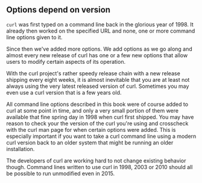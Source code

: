 ## Options depend on version

`curl` was first typed on a command line back in the glorious year of 1998. It
already then worked on the specified URL and none, one or more command line
options given to it.

Since then we've added more options. We add options as we go along and almost
every new release of curl has one or a few new options that allow users to
modify certain aspects of its operation.

With the curl project's rather speedy release chain with a new release
shipping every eight weeks, it is almost inevitable that you are at least not
always using the very latest released version of curl. Sometimes you may even
use a curl version that is a few years old.

All command line options described in this book were of course added to curl
at some point in time, and only a very small portion of them were available
that fine spring day in 1998 when curl first shipped. You may have reason to
check your the version of the curl you're using and crosscheck with the curl
man page for when certain options were added. This is especially important if
you want to take a curl command line using a modern curl version back to an
older system that might be running an older installation.

The developers of curl are working hard to not change existing behavior
though. Command lines written to use curl in 1998, 2003 or 2010 should all be
possible to run unmodified even in 2015.
